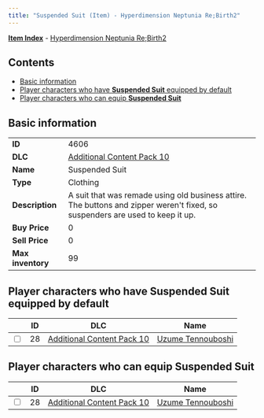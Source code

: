 ```yaml
---
title: "Suspended Suit (Item) - Hyperdimension Neptunia Re;Birth2"
---
```


[**Item Index**](/neptunia/rb2/item/index.html) - [Hyperdimension Neptunia Re;Birth2](/neptunia/rb2)

## Contents

- [Basic information](#basic-information)
- [Player characters who have **Suspended Suit** equipped by default](#player-characters-who-have-suspended-suit-equipped-by-default)
- [Player characters who can equip **Suspended Suit**](#player-characters-who-can-equip-suspended-suit)

## Basic information

|   |   |
| -- | -- |
| **ID** | 4606 |
| **DLC** | [Additional Content Pack 10](/neptunia/rb2/dlc/18-pack10.html) |
| **Name** | Suspended Suit |
| **Type** | Clothing |
| **Description** | A suit that was remade using old business attire. The buttons and zipper weren't fixed, so suspenders are used to keep it up. |
| **Buy Price** | 0 |
| **Sell Price** | 0 |
| **Max inventory** | 99 |

## Player characters who have **Suspended Suit** equipped by default

|    | ID | DLC | Name |
| -- | -- | --- | ---- |
| <input type="checkbox" id="rb2-player-18-28" class="trackbox" /> | 28 | [Additional Content Pack 10](/neptunia/rb2/dlc/18-pack10.html) | [Uzume Tennouboshi](/neptunia/rb2/player/18-28-uzume-tennouboshi.html) |

## Player characters who can equip **Suspended Suit**

|    | ID | DLC | Name |
| -- | -- | --- | ---- |
| <input type="checkbox" id="rb2-player-18-28" class="trackbox" /> | 28 | [Additional Content Pack 10](/neptunia/rb2/dlc/18-pack10.html) | [Uzume Tennouboshi](/neptunia/rb2/player/18-28-uzume-tennouboshi.html) |